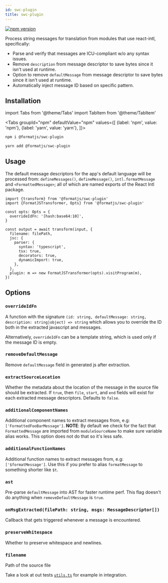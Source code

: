 ```yaml
---
id: swc-plugin
title: swc-plugin
---
```


[![npm version](https://badgen.net/npm/v/@formatjs/swc-plugin)](https://badgen.net/npm/v/@formatjs/swc-plugin)

Process string messages for translation from modules that use react-intl, specifically:

- Parse and verify that messages are ICU-compliant w/o any syntax issues.
- Remove `description` from message descriptor to save bytes since it isn't used at runtime.
- Option to remove `defaultMessage` from message descriptor to save bytes since it isn't used at runtime.
- Automatically inject message ID based on specific pattern.

## Installation

import Tabs from '@theme/Tabs'
import TabItem from '@theme/TabItem'

<Tabs
groupId="npm"
defaultValue="npm"
values={[
{label: 'npm', value: 'npm'},
{label: 'yarn', value: 'yarn'},
]}>
<TabItem value="npm">

```sh
npm i @formatjs/swc-plugin
```

</TabItem>
<TabItem value="yarn">

```sh
yarn add @formatjs/swc-plugin
```

</TabItem>
</Tabs>

## Usage

The default message descriptors for the app's default language will be processed from: `defineMessages()`, `defineMessage()`, `intl.formatMessage` and `<FormattedMessage>`; all of which are named exports of the React Intl package.

```tsx
import {transform} from '@formatjs/swc-plugin'
import {FormatJSTransformer, Opts} from '@formatjs/swc-plugin'

const opts: Opts = {
  overrideIdFn: '[hash:base64:10]',
}

const output = await transform(input, {
  filename: filePath,
  jsc: {
    parser: {
      syntax: 'typescript',
      tsx: true,
      decorators: true,
      dynamicImport: true,
    },
  },
  plugin: m => new FormatJSTransformer(opts).visitProgram(m),
})
```

## Options

### **`overrideIdFn`**

A function with the signature `(id: string, defaultMessage: string, description: string|object) => string` which allows you to override the ID both in the extracted javascript and messages.

Alternatively, `overrideIdFn` can be a template string, which is used only if the message ID is empty.

### **`removeDefaultMessage`**

Remove `defaultMessage` field in generated js after extraction.

### **`extractSourceLocation`**

Whether the metadata about the location of the message in the source file should be extracted. If `true`, then `file`, `start`, and `end` fields will exist for each extracted message descriptors. Defaults to `false`.

### **`additionalComponentNames`**

Additional component names to extract messages from, e.g: `['FormattedFooBarMessage']`. **NOTE**: By default we check for the fact that `FormattedMessage` are imported from `moduleSourceName` to make sure variable alias works. This option does not do that so it's less safe.

### **`additionalFunctionNames`**

Additional function names to extract messages from, e.g: `['$formatMessage']`. Use this if you prefer to alias `formatMessage` to something shorter like `$t`.

### **`ast`**

Pre-parse `defaultMessage` into AST for faster runtime perf. This flag doesn't do anything when `removeDefaultMessage` is `true`.

### **`onMsgExtracted(filePath: string, msgs: MessageDescriptor[])`**

Callback that gets triggered whenever a message is encountered.

### **`preserveWhitespace`**

Whether to preserve whitespace and newlines.

### **`filename`**

Path of the source file

Take a look at out tests [`utils.ts`](https://github.com/formatjs/formatjs/blob/packages/swc-plugin/tests/utils.ts) for example in integration.
